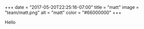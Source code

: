 +++
date = "2017-05-20T22:25:16-07:00"
title = "matt"
image = "team/matt.png"
alt = "matt"
color = "#66000000"
+++

Hello
